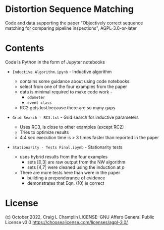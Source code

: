 # Distortion Sequence Matching
 Code and data supporting the paper "Objectively correct sequence matching for comparing pipeline inspections", AGPL-3.0-or-later



# Contents

Code is Python in the form of Jupyter notebooks

* `Inductive Algorithm.ipynb` - Inductive algorithm

  * contains some guidance about using code notebooks
  * select from one of the four examples from the paper
  * data is minimal required to make code work -
    *  `odometer` 
    * `event class`
  * RC2 gets lost because there are so many gaps

  

* `Grid Search - RC3.txt` - Grid search for inductive parameters

  * Uses RC3, is close to other examples (except RC2)
  * Tries to optimize results
  * 4.4 sec execution time is > 3 times faster than reported in the paper

  

* `Stationarity - Tests Final.ipynb` - Stationarity tests

  * uses hybrid results from the four examples
    * sets [0,3] are raw output from the NW algorithm
    * sets [4,7] were cleaned using the induction at $p$
  * There are more tests here than were in the paper
    * building a preponderance of evidence
    * demonstrates that Eqn. $(10)$ is correct

# License

(c) October 2022, Craig L Champlin
LICENSE: GNU Affero General Public License v3.0
https://choosealicense.com/licenses/agpl-3.0/
